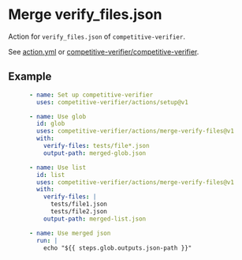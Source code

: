 # Merge verify_files.json
Action for `verify_files.json` of `competitive-verifier`.

See [action.yml](action.yml) or [competitive-verifier/competitive-verifier](https://github.com/competitive-verifier/competitive-verifier).

## Example

```yml
      - name: Set up competitive-verifier
        uses: competitive-verifier/actions/setup@v1

      - name: Use glob
        id: glob
        uses: competitive-verifier/actions/merge-verify-files@v1
        with:
          verify-files: tests/file*.json
          output-path: merged-glob.json

      - name: Use list
        id: list
        uses: competitive-verifier/actions/merge-verify-files@v1
        with:
          verify-files: |
            tests/file1.json
            tests/file2.json
          output-path: merged-list.json

      - name: Use merged json
        run: |
          echo "${{ steps.glob.outputs.json-path }}"
```